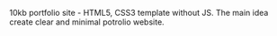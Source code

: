 10kb portfolio site - HTML5, CSS3 template without JS. The main idea create clear and minimal potrolio website.